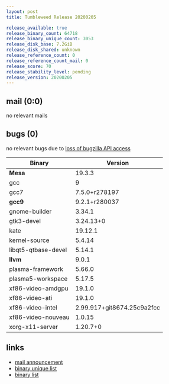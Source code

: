```yaml
---
layout: post
title: Tumbleweed Release 20200205

release_available: true
release_binary_count: 64718
release_binary_unique_count: 3053
release_disk_base: 7.2GiB
release_disk_shared: unknown
release_reference_count: 0
release_reference_count_mail: 0
release_score: 70
release_stability_level: pending
release_version: 20200205
---
```


## mail (0:0)

no relevant mails

## bugs (0)

<!--more-->

no relevant bugs due to [loss of bugzilla API access](https://bugzilla.opensuse.org/show_bug.cgi?id=1157722)

Binary | Version
--- | ---
**Mesa** | 19.3.3
gcc | 9
gcc7 | 7.5.0+r278197
**gcc9** | 9.2.1+r280037
gnome-builder | 3.34.1
gtk3-devel | 3.24.13+0
kate | 19.12.1
kernel-source | 5.4.14
libqt5-qtbase-devel | 5.14.1
**llvm** | 9.0.1
plasma-framework | 5.66.0
plasma5-workspace | 5.17.5
xf86-video-amdgpu | 19.1.0
xf86-video-ati | 19.1.0
xf86-video-intel | 2.99.917+git8674.25c9a2fcc
xf86-video-nouveau | 1.0.15
xorg-x11-server | 1.20.7+0

## links

- [mail announcement](https://lists.opensuse.org/opensuse-factory/2020-02/msg00194.html)
- [binary unique list](http://download.opensuse.org/history/20200205/rpm.unique.list)
- [binary list](http://download.opensuse.org/history/20200205/rpm.list)
